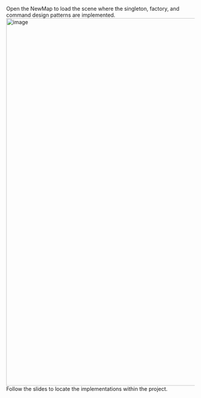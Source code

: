 Open the NewMap to load the scene where the singleton, factory, and command design patterns are implemented.
<img width="1417" height="981" alt="image" src="https://github.com/user-attachments/assets/d46d6940-61f2-4e06-a9bf-15ac625d0f58" />
Follow the slides to locate the implementations within the project.
